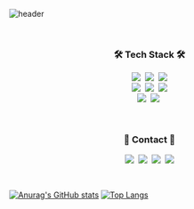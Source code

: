 <!--### Hi there 👋-->

<!--
**jun02160/jun02160** is a ✨ _special_ ✨ repository because its `README.md` (this file) appears on your GitHub profile.

Here are some ideas to get you started:

- 🔭 I’m currently working on ...
- 🌱 I’m currently learning ...
- 👯 I’m looking to collaborate on ...
- 🤔 I’m looking for help with ...
- 💬 Ask me about ...
- 📫 How to reach me: ...
- 😄 Pronouns: ...
- ⚡ Fun fact: ...
-->

![header](https://capsule-render.vercel.app/api?type=waving&color=gradient&height=300&section=header&text=Park%20Yejun&fontSize=90)



<br/>
<h3 align="center">🛠 Tech Stack 🛠</h3>
<p align="center">
    <img src="https://img.shields.io/badge/Spring Boot-6DB33F?style=for-the-badge&logo=Spring Boot&logoColor=white"/>&nbsp 
    <img src="https://img.shields.io/badge/Spring-6DB33F?style=for-the-badge&logo=Spring&logoColor=white">&nbsp 
    <img src="https://img.shields.io/badge/Django-092E20?style=for-the-badge&logo=Django&logoColor=white"/><br/>
    <img src="https://img.shields.io/badge/Java-007396?style=for-the-badge&logo=Java&logoColor=white"/></a>&nbsp 
    <img src="https://img.shields.io/badge/Python-3776AB?style=for-the-badge&logo=Python&logoColor=white"/>&nbsp 
    <img src="https://img.shields.io/badge/Javascript-F7DF1E?style=for-the-badge&logo=Javascript&logoColor=white"/> <br/>
    <img src="https://img.shields.io/badge/MySQL-4479A1?style=for-the-badge&logo=MySQL&logoColor=white"/></a>&nbsp 
    <img src="https://img.shields.io/badge/aws-333664?style=for-the-badge&logo=amazon-aws&logoColor=white"/></a>&nbsp
</p>
<br/>
<!--<h3 align="center">🔗 Tool 🔗</h3>
<p align="center">
    
</p>
<br/>-->
<h3 align="center">💌 Contact 💌</h3>
<p align="center">
    <a href="https://velog.io/@dev_tmb"><img src="https://img.shields.io/badge/Velog-20C997?style=for-the-badge&logo=Velog&logoColor=white"/></a>&nbsp
    <a href="https://www.instagram.com/jjuni_o2/"><img src="https://img.shields.io/badge/Instagram-E4405F?style=for-the-badge&logo=Instagram&logoColor=white"/></a>&nbsp
    <a href="https://github.com/jun02160"><img src="https://img.shields.io/badge/GitHub-181717?style=for-the-badge&logo=GitHub&logoColor=white"/></a>&nbsp
    <a href="mailto:jun020216@sookmyung.ac.kr"><img src="https://img.shields.io/badge/Gmail-EA4335?style=for-the-badge&logo=Gmail&logoColor=white&link=mailto:yuns8671@gmail.com"/></a>
</p>

<p>    

</p>

<br/>

<!--[![Solved.ac Profile](http://mazassumnida.wtf/api/v2/generate_badge?boj=djdkdjd12)](https://solved.ac/djdkdjd12/)-->

[![Anurag's GitHub stats](https://github-readme-stats.vercel.app/api?username=jun02160)](https://github.com/jun02160/github-readme-stats)
[![Top Langs](https://github-readme-stats.vercel.app/api/top-langs/?username=jun02160&layout=compact)](https://github.com/jun02160/github-readme-stats)


<!--
### 🏇 ****Experience****

| Name | Role | Period |
| --- | --- | --- |
| CODE-IT | IT Engineering Academy Leader | 2021.03 ~ ing |
| PIROGRAMMING | 16th Member | 2021.12 ~ 2022.12 |
| PIROGRAMMING | 17th Education team | 2022.03 ~ 2022.08 |
| UMC SMWU | Server-Spring part | 2022.09 ~ ing |
<br/>
-->



<!--
[![Solved.ac
프로필](http://mazassumnida.wtf/api/v2/generate_badge?boj=djdkdjd12)](https://solved.ac/djdkdjd12)
<br/>
-->

